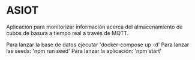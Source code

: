 # ASIOT

Aplicación para monitorizar información acerca del almacenamiento de cubos de basura a tiempo real a través de MQTT. 

Para lanzar la base de datos ejecutar 'docker-compose up -d'
Para lanzar las seeds: 
  'npm run seed'
Para lanzar la aplicación: 
  'npm start'
